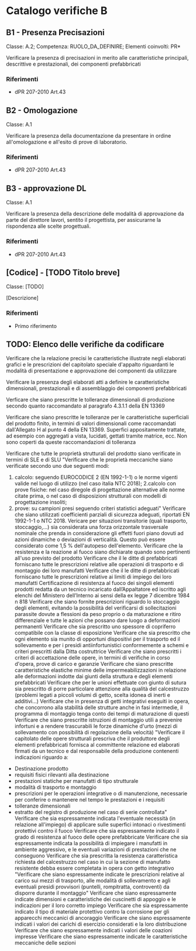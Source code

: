 # Catalogo verifiche B

## B1 - Presenza Precisazioni

Classe: A.2; Competenza: RUOLO_DA_DEFINIRE; Elementi coinvolti: PR*

Verificare la presenza di precisazioni in merito alle caratteristiche principali, descrittive e prestazionali, dei componenti prefabbricati

### Riferimenti

- dPR 207-2010 Art.43

## B2 - Omologazione

Classe: A.1

Verificare la presenza della documentazione da presentare in ordine all'omologazione e all'esito di prove di laboratorio.

### Riferimenti

- dPR 207-2010 Art.43

## B3 - approvazione DL

Classe: A.1

Verificare la presenza della descrizione delle modalità di approvazione da parte del direttore lavori, sentito il progettista, per assicurarne la rispondenza alle scelte progettuali.

### Riferimenti

- dPR 207-2010 Art.43

## [Codice] - [TODO Titolo breve]

Classe: [TODO]

[Descrizione]

### Riferimenti

- Primo riferimento


## TODO: Elenco delle verifiche da codificare


Verificare che la relazione precisi le caratteristiche illustrate negli elaborati grafici e le prescrizioni del capitolato speciale d'appalto riguardanti le modalità di presentazione e approvazione dei componenti da utilizzare

Verificare la presenza degli elaborati atti a definire le caratteristiche dimensionali, prestazionali e di assemblaggio dei componenti prefabbricati

Verficare che siano prescritte le tolleranze dimensionali di produzione secondo quanto raccomandato al paragrafo 4.3.1.1 della EN 13369

Verificare che siano prescritte le tolleranze per le caratteristiche superficiali del prodotto finito, in termini di valori dimensionali come raccomandati dall'Allegato H al punto 4 della EN 13369. Superfici appositamente trattate, ad esempio con aggregati a vista, lucidati, gettati tramite matrice, ecc. Non sono coperti da queste raccomandazioni di tolleranza

Verificare che tutte le proprietà strutturali del prodotto siano verificate in termini di SLE e di SLU
"Verificare che le proprietà meccaniche siano verificate secondo uno due seguenti modi:
1. calcolo: seguendo EUROCODICE 2 (EN 1992-1-1) o le norme vigenti valide nel luogo di utilizzo (nel caso italia NTC 2018);
2.calcolo con prove fisiche: nel caso diregole di progettazione alternative alle norme citate prima, o nel caso di disposizioni strutturali con modelli di progettazione insoliti;
3. prove: su campioni presi seguendo criteri statistici adeguati"
Verificare che siano utilizzati coefficienti parziali di sicurezza adeguati, riportati EN 1992-1-1 o NTC 2018.
Vericare per situazioni transitorie (quali trasporto, stoccaggio,…) sia considerata una forza orizzontale trasversale nominale che prenda in considerazione gli effetti fuori piano dovuti ad azioni dinamiche o deviazioni di verticalità. Questo può essere considerato come 1,5 % dell'autopeso dell'elemento.
Verificare che la resistenza e la reazione al fuoco siano dichiarate quando sono pertinenti all'uso previsto del prodotto
Verificare che il le ditte di prefabbricati forniscano tutte le prescrizioni relative alle operazioni di trasporto e di montaggio dei loro manufatti
Verificare che il le ditte di prefabbricati forniscano tutte le prescrizioni relative ai limiti di impiego dei loro manufatti
Certificazione di resistenza al fuoco dei singoli elementi prodotti redatta da un tecnico incaricato dall’Appaltatore ed iscritto agli elenchi del Ministero dell’Interno ai sensi della ex legge 7 dicembre 1984 n 818
Verificare che siano fornite prescrizioni riguardo lo stoccaggio degli elementi, evitando la possibilità del verificarsi di sollecitazioni parassite dovute a flessioni da peso proprio o da maturazione e ritiro differenziale e tutte le azioni che possano dare luogo a deformazioni permanenti
Verificare che sia prescritto uno spessore di copriferro compatibile con la classe di esposizione
Verificare che sia prescritto che ogni elemento sia munito di opportuni dispositivi per il trasporto ed il sollevamento e per i presidi antiinfortunistici conformemente a schemi e criteri prescritti dalla Ditta costruttrice
Verificare che siano prescritti i criteri di accettazione delle opere, in termini di verifiche in corso d'opera, prove di carico e garanzie
Verificare che siano prescritte caratteristiche elastiche minime delle impermeabilizzazioni in relazione alle deformazioni indotte dai giunti della struttura e degli elementi prefabbricati
Verificare che per le unioni effettuate con giunto di sutura sia prescritto di porre particolare attenzione alla qualità del calcestruzzo (problemi legati a piccoli volumi di getto, scelta idonea di inerti e additivi…)
Verificare che in presenza di getti integrativi eseguiti in opera, che concorrono alla stabilità delle strutture anche in fasi intermedie, il programma di montaggio tenga conto dei tempi di maturazione di questi
Verificare che siano prescritte istruzioni di montaggio utili a prevenire infortuni e a rendere trascurabili le forze dinamiche d'urto (mezzi di sollevamento con possibilità di regolazione della velocità)
"Verificare il capitolato delle opere strutturali prescriva che il produttore degli elementi prefabbricati fornisca al committente relazione ed elaborati firmati da un tecnico e dal responsabile della produzione contenenti indicazioni riguardo a:
- Destinazione prodotto
- requisiti fisici rilevanti alla destinazione
- prestazioni statiche per manufatti di tipo strutturale
- modalità di trasporto e montaggio
- prescrizioni per le operazioni integrative o di manutenzione, necessarie per conferire o mantenere nel tempo le prestazioni e i requisiti
- tolleranze dimensionali
- estratto del registro di produzione nel caso di serie controllata"
Verificare che sia espressamente indicata l'eventuale necessità (in relazione all'impiego) di applicare sulle superfici intonaci o rivestimenti protettivi contro il fuoco
Verificare che sia espressamente indicato il grado di resistenza al fuoco delle opere prefabbricate
Verificare che sia espressamente indicata la possibilità di impiegare i manufatti in ambiente aggressivo, e le eventuali variazioni di prestazioni che ne conseguono
Verificare che sia prescritta la resistenza caratteristica richiesta del calcestruzzo nel caso in cui la sezione di manufatto resistente debba essere completata in opera con getto integrativo
"Verificare che siano espressamente indicate le prescrizioni relative al carico sui mezzi di trasporto, alle modalità di sollevamento e agli
eventuali presidi provvisori (puntelli, rompitratta, controventi) da disporre durante il montaggio"
Verificare che siano espressamente indicate dimensioni e caratteristiche dei cuscinetti di appoggio e le indicazioni per il loro corretto impiego
Verificare che sia espressamente indicato il tipo di materiale protettivo contro la corrosione per gli apparecchi meccanici di ancoraggio
Verificare che siano espressamente indicati i valori dei carichi di esercizio considerati e la loro distribuzione
Verificare che siano espressamente indicati i valori delle coazioni impresse
Verificare che siano espressamente indicate le caratteristiche meccaniche delle sezioni
